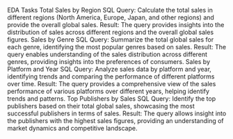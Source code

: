EDA Tasks
Total Sales by Region
SQL Query: Calculate the total sales in different regions (North America, Europe, Japan, and other regions) and provide the overall global sales.
Result: The query provides insights into the distribution of sales across different regions and the overall global sales figures.
Sales by Genre
SQL Query: Summarize the total global sales for each genre, identifying the most popular genres based on sales.
Result: The query enables understanding of the sales distribution across different genres, providing insights into the preferences of consumers.
Sales by Platform and Year
SQL Query: Analyze sales data by platform and year, identifying trends and comparing the performance of different platforms over time.
Result: The query provides a comprehensive view of the sales performance of various platforms over different years, helping identify trends and patterns.
Top Publishers by Sales
SQL Query: Identify the top publishers based on their total global sales, showcasing the most successful publishers in terms of sales.
Result: The query allows insight into the publishers with the highest sales figures, providing an understanding of market dynamics and competitive landscape.
